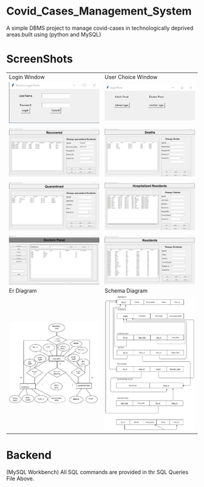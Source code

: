 # Covid_Cases_Management_System
A simple DBMS project to manage covid-cases in technologically deprived areas.built using (python and MySQL) 
# ScreenShots
| | |
|---|---|
|Login Window|User Choice Window|
| ![](ScreenShots/view8.jpg)|![](ScreenShots/view7.jpg)|
|||
| ![](ScreenShots/view6.jpg)|![](ScreenShots/view5.jpg)|
|||
| ![](ScreenShots/view4.jpg)|![](ScreenShots/view3.jpg)|
|||
| ![](ScreenShots/view2.jpg)|![](ScreenShots/view1.jpg)|
|Er Diagram|Schema Diagram|
| ![](ScreenShots/ernew.jpg)|![](ScreenShots/schema.png)|

# Backend
(MySQL Workbench)
All SQL commands are provided in thr SQL Queries File Above.
